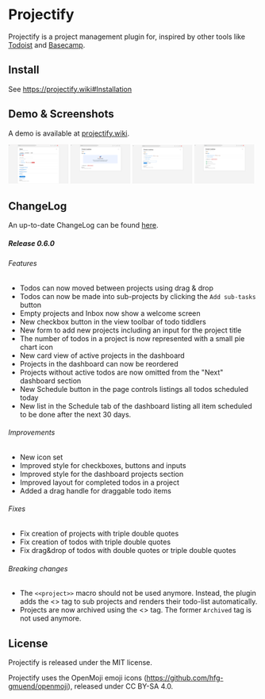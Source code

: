# Projectify

Projectify is a project management plugin for,
inspired by other tools like [Todoist](https://todoist.com) and
[Basecamp](https://basecamp.com).

## Install

See https://projectify.wiki#Installation

## Demo & Screenshots

A demo is available at
[projectify.wiki](https://projectify.wiki).

<a href="./screenshots/dashboard.png"><img src="./screenshots/dashboard.png" width="24%" alt="Dashboard"/></a>
<a href="./screenshots/new-project.png"><img src="./screenshots/new-project.png" width="24%" alt="New project"/></a>
<a href="./screenshots/add-todo.png"><img src="./screenshots/add-todo.png" width="24%" alt="add-todo"/></a>
<a href="./screenshots/project-with-todos.png"><img src="./screenshots/project-with-todos.png" width="24%" alt="Project with todos"/></a>

## ChangeLog

An up-to-date ChangeLog can be found [here](./plugins/projectify/tiddlers/changelog.tid).

##### Release 0.6.0

###### Features

* Todos can now moved between projects using drag & drop
* Todos can now be made into sub-projects by clicking the `Add sub-tasks` button
* Empty projects and Inbox now show a welcome screen
* New checkbox button in the view toolbar of todo tiddlers
* New form to add new projects including an input for the project title
* The number of todos in a project is now represented with a small pie chart icon
* New card view of active projects in the dashboard
* Projects in the dashboard can now be reordered
* Projects without active todos are now omitted from the "Next" dashboard section
* New Schedule button in the page controls listings all todos scheduled today
* New list in the Schedule tab of the dashboard listing all item scheduled to be done after the next 30 days.

###### Improvements

* New icon set
* Improved style for checkboxes, buttons and inputs
* Improved style for the dashboard projects section
* Improved layout for completed todos in a project
* Added a drag handle for draggable todo items

###### Fixes

* Fix creation of projects with triple double quotes
* Fix creation of todos with triple double quotes
* Fix drag&drop of todos with double quotes or triple double quotes

###### Breaking changes

* The `<<project>>` macro should not be used anymore. Instead, the plugin adds the <<tag SubProject>> tag to sub projects and renders their todo-list automatically.
* Projects are now archived using the <<tag done>> tag. The former `Archived` tag is not used anymore.

## License

Projectify is released under the MIT license.

Projectify uses the OpenMoji emoji icons
(https://github.com/hfg-gmuend/openmoji), released under CC BY-SA 4.0.
